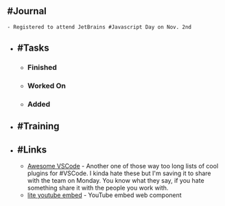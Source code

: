 ## #Journal
	- Registered to attend JetBrains #Javascript Day on Nov. 2nd
- ## #Tasks
	- ### Finished
	- ### Worked On
	- ### Added
- ## #Training
- ## #Links
	- [Awesome VSCode](https://viatsko.github.io/awesome-vscode/) - Another one of those way too long lists of cool plugins for #VSCode. I kinda hate these but I'm saving it to share with the team on Monday. You know what they say, if you hate something share it with the people you work with.
	- [lite youtube embed](https://github.com/paulirish/lite-youtube-embed) - YouTube embed web component